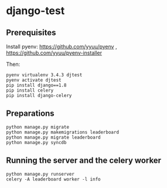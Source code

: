 # django-test

## Prerequisites

Install pyenv:
https://github.com/yyuu/pyenv , https://github.com/yyuu/pyenv-installer

Then:

    pyenv virtualenv 3.4.3 djtest
    pyenv activate djtest
    pip install django==1.8
    pip install celery
    pip install django-celery

## Preparations
    
    python manage.py migrate
    python manage.py makemigrations leaderboard
    python manage.py migrate leaderboard
    python manage.py syncdb
    
## Running the server and the celery worker

    python manage.py runserver
    celery -A leaderboard worker -l info

